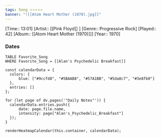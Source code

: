 ```yaml
---
tags: Song ⭐⭐⭐⭐⭐ 
banner: "![[Atom Heart Mother (1970).jpg]]"
---
```

[Time:: 13:01]
[Artist:: [[Pink Floyd]] ]
[Genre:: Progressive Rock]
[Played:: 42]
[Album:: [[Atom Heart Mother (1970)]]]
[Year:: 1970]
### Dates
````dataview
TABLE Favorite_Song
WHERE Favorite_Song = [[Alan's Psychedelic Breakfast]]
````
  ```dataviewjs
const calendarData = { 
	colors: { 
		blue: ["#9ccfd8", "#5BAAB8", "#57A1BB", "#5da8c7", "#3e8fb0"] 
	}, 
	entries: [] 
}; 

for (let page of dv.pages('"Daily Notes"')) { 
	calendarData.entries.push({ 
		date: page.file.name, 
		intensity: page["Alan's_Psychedelic_Breakfast"]
	}); 
} 

renderHeatmapCalendar(this.container, calendarData);
```
